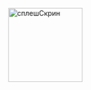  
<div style="display: flex;">
    <figure>
        <img src="https://github.com/13666kate/MyDiary/raw/main/app/src/main/java/dao/splash.png" width="150" alt="сплешСкрин">
    </figure>
</div>
